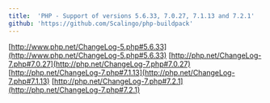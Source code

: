 ```yaml
---
title:	'PHP - Support of versions 5.6.33, 7.0.27, 7.1.13 and 7.2.1'
github: 'https://github.com/Scalingo/php-buildpack'
---
```


[http://www.php.net/ChangeLog-5.php#5.6.33](http://www.php.net/ChangeLog-5.php#5.6.33)
[http://php.net/ChangeLog-7.php#7.0.27](http://php.net/ChangeLog-7.php#7.0.27)
[http://php.net/ChangeLog-7.php#7.1.13](http://php.net/ChangeLog-7.php#7.1.13)
[http://php.net/ChangeLog-7.php#7.2.1](http://php.net/ChangeLog-7.php#7.2.1)
